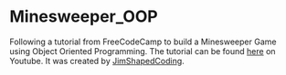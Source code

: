 # Minesweeper_OOP

Following a tutorial from FreeCodeCamp to build a Minesweeper Game using Object Oriented Programming.
The tutorial can be found [here](https://www.youtube.com/watch?v=OqbGRZx4xUc) on Youtube.
It was created by [JimShapedCoding](https://www.youtube.com/@jimshapedcoding).
